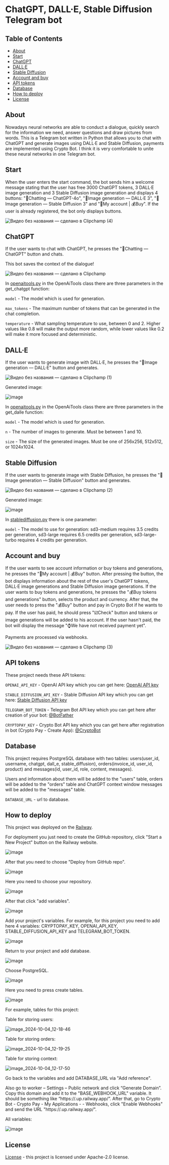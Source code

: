 # ChatGPT, DALL·E, Stable Diffusion Telegram bot

## Table of Contents

+ [About](#about)
+ [Start](#start)
+ [ChatGPT](#chatgpt)
+ [DALL·E](#dalle)
+ [Stable Diffusion](#stablediffusion)
+ [Account and buy](#accountbuy)
+ [API tokens](#apitokens)
+ [Database](#database)
+ [How to deploy](#howtodeploy)
+ [License](#license)

## About <a name = "about"></a>

Nowadays neural networks are able to conduct a dialogue, quickly search for the information we need, answer questions and draw pictures from words. This is a Telegram bot written in Python that allows you to chat with ChatGPT and generate images using DALL·E and Stable Diffusion, payments are implemented using Crypto Bot. I think it is very comfortable to unite these neural networks in one Telegram bot.

## Start <a name = "start"></a>
When the user enters the start command, the bot sends him a welcome message stating that the user has free 3000 ChatGPT tokens, 3 DALL·E image generation and 3 Stable Diffusion image generation and displays 4 buttons: "💭Chatting — ChatGPT-4o", "🌄Image generation — DALL·E 3", "🌅Image generation — Stable Diffusion 3" and "👤My account | 💰Buy". If the user is already registered, the bot only displays buttons.

![Видео без названия — сделано в Clipchamp (4)](https://github.com/user-attachments/assets/a238e932-cdbc-42e1-8274-583222ce4316)

## ChatGPT <a name = "chatgpt"></a>
If the user wants to chat with ChatGPT, he presses the "💭Chatting — ChatGPT" button and chats.

This bot saves the context of the dialogue!

![Видео без названия — сделано в Clipchamp](https://github.com/user-attachments/assets/aa116f40-60ec-40dd-a137-94767b895666)

In [openaitools.py](https://github.com/vladislav-bordiug/ChatGPT_DALL_E_StableDiffusion_Telegram_Bot/blob/main/openaitools.py) in the OpenAiTools class there are three parameters in the get_chatgpt function:

```model``` - The model which is used for generation.

```max_tokens``` - The maximum number of tokens that can be generated in the chat completion.

```temperature``` - What sampling temperature to use, between 0 and 2. Higher values like 0.8 will make the output more random, while lower values like 0.2 will make it more focused and deterministic.

## DALL·E <a name = "dalle"></a>
If the user wants to generate image with DALL·E, he presses the "🌄Image generation — DALL·E" button and generates.

![Видео без названия — сделано в Clipchamp (1)](https://github.com/user-attachments/assets/52e18bf1-ded4-406e-94f4-8fa5d5de6ffe)

Generated image:

![image](https://github.com/user-attachments/assets/5fe18110-5fb3-4a73-b66c-0a34b3a1f8fc)

In [openaitools.py](https://github.com/vladislav-bordiug/ChatGPT_DALL_E_StableDiffusion_Telegram_Bot/blob/main/openaitools.py) in the OpenAiTools class there are three parameters in the get_dalle function:

```model``` - The model which is used for generation.

```n``` - The number of images to generate. Must be between 1 and 10.

```size``` - The size of the generated images. Must be one of 256x256, 512x512, or 1024x1024.

## Stable Diffusion <a name = "stablediffusion"></a>
If the user wants to generate image with Stable Diffusion, he presses the "🌅Image generation — Stable Diffusion" button and generates.

![Видео без названия — сделано в Clipchamp (2)](https://github.com/user-attachments/assets/216214b7-7c0e-4baf-b399-fa6081e86142)

Generated image:

![image](https://github.com/user-attachments/assets/965fe6d3-ef9d-48e6-a096-209ec470694d)

In [stablediffusion.py](https://github.com/vladislav-bordiug/ChatGPT_DALL_E_StableDiffusion_Telegram_Bot/blob/main/stablediffusion.py) there is one parameter:

```model``` - The model to use for generation: sd3-medium requires 3.5 credits per generation, sd3-large requires 6.5 credits per generation, sd3-large-turbo requires 4 credits per generation.

## Account and buy <a name = "accountbuy"></a>
If the user wants to see account information or buy tokens and generations, he presses the "👤My account | 💰Buy" button. After pressing the button, the bot displays information about the rest of the user's ChatGPT tokens, DALL·E image generations and Stable Diffusion image generations. If the user wants to buy tokens and generations, he presses the "💰Buy tokens and generations" button, selects the product and currency. After that, the user needs to press the "💰Buy" button and pay in Crypto Bot if he wants to pay. If the user has paid, he should press "☑️Check" button and tokens or image generations will be added to his account. If the user hasn't paid, the bot will display the message "⌚️We have not received payment yet".

Payments are processed via webhooks.

![Видео без названия — сделано в Clipchamp (3)](https://github.com/user-attachments/assets/bbf94c99-5f60-4698-b22c-b10e9fd709bd)

## API tokens <a name = "apitokens"></a>

These project needs these API tokens: 

```OPENAI_API_KEY``` - OpenAI API key which you can get here: [OpenAI API key](https://platform.openai.com/account/api-keys)

```STABLE_DIFFUSION_API_KEY``` - Stable Diffusion API key which you can get here: [Stable Diffusion API key](https://beta.dreamstudio.ai/account)

```TELEGRAM_BOT_TOKEN``` - Telegram Bot API key which you can get here after creation of your bot: [@BotFather](https://t.me/BotFather)

```CRYPTOPAY_KEY``` - Crypto Bot API key which you can get here after registration in bot (Crypto Pay - Create App): [@CryptoBot](https://t.me/CryptoBot)

## Database <a name = "database"></a>

This project requires PostgreSQL database with two tables: users(user_id, username, chatgpt, dall_e, stable_diffusion), orders(invoice_id, user_id, product) and messages(id, user_id, role, content, messages). 

Users and information about them will be added to the "users" table, orders will be added to the "orders" table and ChatGPT context window messages will be added to the "messages" table.

```DATABASE_URL``` - url to database.

## How to deploy <a name = "howtodeploy"></a>

This project was deployed on the [Railway](https://railway.app/).

For deployment you just need to create the GitHub repository, click "Start a New Project" button on the Railway website.

![image](https://user-images.githubusercontent.com/60838512/232328076-fd3f8281-e523-4b08-ade9-47cd3c7fb9ab.png)

After that you need to choose "Deploy from GitHub repo".

![image](https://user-images.githubusercontent.com/60838512/232328194-5fbfcea8-1cfd-4b4e-b484-727a3e9498be.png)

Here you need to choose your repository.

![image](https://user-images.githubusercontent.com/60838512/232328334-2db545e9-07ba-4b1b-a89a-14f0ecbbf12e.png)

After that click "add variables".

![image](https://user-images.githubusercontent.com/60838512/232328415-5d10a920-a8a6-4c11-8675-9ad5ce6fb30a.png)

Add your project's variables. For example, for this project you need to add here 4 variables: CRYPTOPAY_KEY, OPENAI_API_KEY, STABLE_DIFFUSION_API_KEY and TELEGRAM_BOT_TOKEN.

![image](https://user-images.githubusercontent.com/60838512/232328573-8cbb0eca-aca9-4fc0-8656-e303b4af90e8.png)

Return to your project and add database.

![image](https://user-images.githubusercontent.com/60838512/232328651-e02d41cc-2cd3-4b1c-ac52-a7f6312ed2cd.png)

Choose PostgreSQL.

![image](https://user-images.githubusercontent.com/60838512/232328670-25835f92-57bd-4f2b-9477-075638574454.png)

Here you need to press create tables.

![image](https://user-images.githubusercontent.com/60838512/232328709-476b146f-42e6-44ed-826f-c10762697aeb.png)

For example, tables for this project:

Table for storing users:

![image_2024-10-04_12-18-46](https://github.com/user-attachments/assets/e562ab58-d3ec-469d-b1ad-4cf3dc216635)

Table for storing orders:

![image_2024-10-04_12-19-25](https://github.com/user-attachments/assets/74133980-4aca-4460-8340-bd77f22c75d0)

Table for storing context:

![image_2024-10-04_12-17-50](https://github.com/user-attachments/assets/c803dca2-4086-4e40-a990-ce90e7866f58)

Go back to the variables and add DATABASE_URL via "Add reference". 

Also go to worker – Settings – Public network and click “Generate Domain”. Copy this domain and add it to the "BASE_WEBHOOK_URL" variable. It should be something like “https://<Your unique part>.up.railway.app/”. After that, go to Crypto Bot - Crypto Pay - My Applications - <Your Application> - Webhooks, click "Enable Webhooks" and send the URL "https://<Your unique part>.up.railway.app/<CRYPTO BOT API TOKEN>".

All variables:

![image](https://github.com/user-attachments/assets/b68b26a9-fce8-4666-a33c-aaac12ef861e)

## License <a name = "license"></a>

[License](https://github.com/vladislav-bordiug/ChatGPT_DALL_E_StableDiffusion_Telegram_Bot/blob/main/LICENSE) - this project is licensed under Apache-2.0 license.
